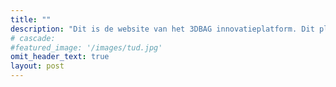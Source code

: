 ```yaml
---
title: ""
description: "Dit is de website van het 3DBAG innovatieplatform. Dit platform wordt gecoördineerd door Geonovum. Op deze website wordt een uitleg gegeven van het platform en worden activiteiten, resultaten etc van het platform gepubliceerd."
# cascade:
#featured_image: '/images/tud.jpg'
omit_header_text: true
layout: post
---
```

